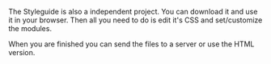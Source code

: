 The Styleguide is also a independent project. You can download it and use it in your browser. Then all you need to do is edit it's CSS and set/customize the modules.

When you are finished you can send the files to a server or use the HTML version.